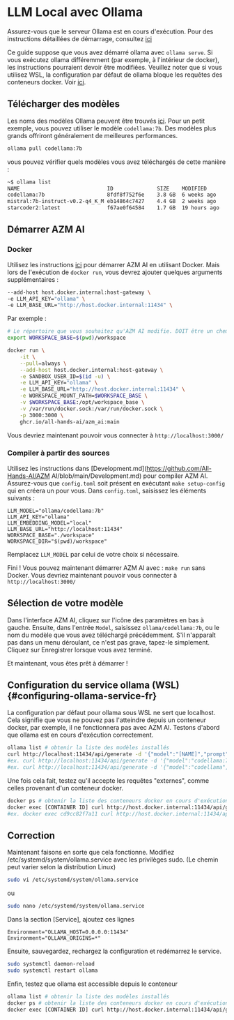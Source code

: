 # LLM Local avec Ollama

Assurez-vous que le serveur Ollama est en cours d'exécution.
Pour des instructions détaillées de démarrage, consultez [ici](https://github.com/ollama/ollama)

Ce guide suppose que vous avez démarré ollama avec `ollama serve`. Si vous exécutez ollama différemment (par exemple, à l'intérieur de docker), les instructions pourraient devoir être modifiées. Veuillez noter que si vous utilisez WSL, la configuration par défaut de ollama bloque les requêtes des conteneurs docker. Voir [ici](#configuring-ollama-service-fr).

## Télécharger des modèles

Les noms des modèles Ollama peuvent être trouvés [ici](https://ollama.com/library). Pour un petit exemple, vous pouvez utiliser
le modèle `codellama:7b`. Des modèles plus grands offriront généralement de meilleures performances.

```bash
ollama pull codellama:7b
```

vous pouvez vérifier quels modèles vous avez téléchargés de cette manière :

```bash
~$ ollama list
NAME                            ID              SIZE    MODIFIED
codellama:7b                    8fdf8f752f6e    3.8 GB  6 weeks ago
mistral:7b-instruct-v0.2-q4_K_M eb14864c7427    4.4 GB  2 weeks ago
starcoder2:latest               f67ae0f64584    1.7 GB  19 hours ago
```

## Démarrer AZM AI

### Docker

Utilisez les instructions [ici](../intro) pour démarrer AZM AI en utilisant Docker.
Mais lors de l'exécution de `docker run`, vous devrez ajouter quelques arguments supplémentaires :

```bash
--add-host host.docker.internal:host-gateway \
-e LLM_API_KEY="ollama" \
-e LLM_BASE_URL="http://host.docker.internal:11434" \
```

Par exemple :

```bash
# Le répertoire que vous souhaitez qu'AZM AI modifie. DOIT être un chemin absolu !
export WORKSPACE_BASE=$(pwd)/workspace

docker run \
    -it \
    --pull=always \
    --add-host host.docker.internal:host-gateway \
    -e SANDBOX_USER_ID=$(id -u) \
    -e LLM_API_KEY="ollama" \
    -e LLM_BASE_URL="http://host.docker.internal:11434" \
    -e WORKSPACE_MOUNT_PATH=$WORKSPACE_BASE \
    -v $WORKSPACE_BASE:/opt/workspace_base \
    -v /var/run/docker.sock:/var/run/docker.sock \
    -p 3000:3000 \
    ghcr.io/all-hands-ai/azm_ai:main
```

Vous devriez maintenant pouvoir vous connecter à `http://localhost:3000/`

### Compiler à partir des sources

Utilisez les instructions dans [Development.md](https://github.com/All-Hands-AI/AZM AI/blob/main/Development.md) pour compiler AZM AI.
Assurez-vous que `config.toml` soit présent en exécutant `make setup-config` qui en créera un pour vous. Dans `config.toml`, saisissez les éléments suivants :

```
LLM_MODEL="ollama/codellama:7b"
LLM_API_KEY="ollama"
LLM_EMBEDDING_MODEL="local"
LLM_BASE_URL="http://localhost:11434"
WORKSPACE_BASE="./workspace"
WORKSPACE_DIR="$(pwd)/workspace"
```

Remplacez `LLM_MODEL` par celui de votre choix si nécessaire.

Fini ! Vous pouvez maintenant démarrer AZM AI avec : `make run` sans Docker. Vous devriez maintenant pouvoir vous connecter à `http://localhost:3000/`

## Sélection de votre modèle

Dans l'interface AZM AI, cliquez sur l'icône des paramètres en bas à gauche.
Ensuite, dans l'entrée `Model`, saisissez `ollama/codellama:7b`, ou le nom du modèle que vous avez téléchargé précédemment.
S'il n'apparaît pas dans un menu déroulant, ce n'est pas grave, tapez-le simplement. Cliquez sur Enregistrer lorsque vous avez terminé.

Et maintenant, vous êtes prêt à démarrer !

## Configuration du service ollama (WSL){#configuring-ollama-service-fr}

La configuration par défaut pour ollama sous WSL ne sert que localhost. Cela signifie que vous ne pouvez pas l'atteindre depuis un conteneur docker, par exemple, il ne fonctionnera pas avec AZM AI. Testons d'abord que ollama est en cours d'exécution correctement.

```bash
ollama list # obtenir la liste des modèles installés
curl http://localhost:11434/api/generate -d '{"model":"[NAME]","prompt":"hi"}'
#ex. curl http://localhost:11434/api/generate -d '{"model":"codellama:7b","prompt":"hi"}'
#ex. curl http://localhost:11434/api/generate -d '{"model":"codellama","prompt":"hi"}' #le tag est optionnel s'il n'y en a qu'un seul
```

Une fois cela fait, testez qu'il accepte les requêtes "externes", comme celles provenant d'un conteneur docker.

```bash
docker ps # obtenir la liste des conteneurs docker en cours d'exécution, pour un test le plus précis choisissez le conteneur de sandbox AZM AI.
docker exec [CONTAINER ID] curl http://host.docker.internal:11434/api/generate -d '{"model":"[NAME]","prompt":"hi"}'
#ex. docker exec cd9cc82f7a11 curl http://host.docker.internal:11434/api/generate -d '{"model":"codellama","prompt":"hi"}'
```

## Correction

Maintenant faisons en sorte que cela fonctionne. Modifiez /etc/systemd/system/ollama.service avec les privilèges sudo. (Le chemin peut varier selon la distribution Linux)

```bash
sudo vi /etc/systemd/system/ollama.service
```

ou

```bash
sudo nano /etc/systemd/system/ollama.service
```

Dans la section [Service], ajoutez ces lignes

```
Environment="OLLAMA_HOST=0.0.0.0:11434"
Environment="OLLAMA_ORIGINS=*"
```

Ensuite, sauvegardez, rechargez la configuration et redémarrez le service.

```bash
sudo systemctl daemon-reload
sudo systemctl restart ollama
```

Enfin, testez que ollama est accessible depuis le conteneur

```bash
ollama list # obtenir la liste des modèles installés
docker ps # obtenir la liste des conteneurs docker en cours d'exécution, pour un test le plus précis choisissez le conteneur de sandbox AZM AI.
docker exec [CONTAINER ID] curl http://host.docker.internal:11434/api/generate -d '{"model":"[NAME]","prompt":"hi"}'
```
